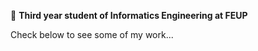  :pushpin: **Third year student of Informatics Engineering at FEUP** 


Check below to see some of my work...         
